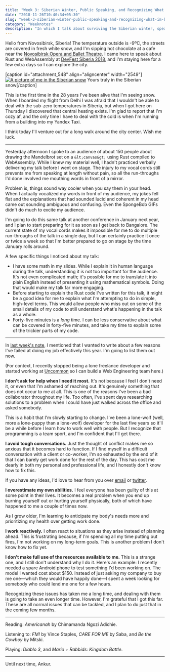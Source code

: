```yaml
---
title: "Week 3: Siberian Winter, Public Speaking, and Recognizing What I'm Bad At"
date: "2018-11-26T10:40:34+05:30"
slug: "week-3-siberian-winter-public-speaking-and-recognizing-what-im-bad-at"
category: "Weeknotes"
description: "In which I talk about surviving the Siberian winter, speaking about Rust and WebAssembly, and failing at my job. Bonus: cute picture of yours truly."
---
```


Hello from Novosibirsk, Siberia! The temperature outside is -9ºC, the streets are covered in fresh white snow, and I'm sipping hot chocolate at a cafe near the [Novosibirsk Opera and Ballet Theatre](https://en.wikipedia.org/wiki/Novosibirsk_Opera_and_Ballet_Theatre). I came here to speak about Rust and WebAssembly at [DevFest Siberia 2018](https://gdg-siberia.com), and I'm staying here for a few extra days so I can explore the city.

\[caption id="attachment\_548" align="aligncenter" width="2549"\][![A picture of me in the Siberian snow](https://ankursethi.in/wp-content/uploads/2018/11/IMG_2727.jpg)](https://ankursethi.in/wp-content/uploads/2018/11/IMG_2727.jpg) Yours truly in the Siberian snow\[/caption\]

This is the first time in the 28 years I've been alive that I'm seeing snow. When I boarded my flight from Delhi I was afraid that I wouldn't be able to deal with the sub-zero temperatures in Siberia, but when I got here on Thursday I discovered that central heating exists. I'm glad to report that I'm cozy af, and the only time I have to deal with the cold is when I'm running from a building into my Yandex Taxi.

I think today I'll venture out for a long walk around the city center. Wish me luck.

* * *

Yesterday afternoon I spoke to an audience of about 150 people about drawing the Mandelbrot set on a `&lt;canvas&gt;` using Rust compiled to WebAssembly. While I knew my material well, I hadn't practiced verbally delivering my talk before I went on stage. The injury to my vocal cords still prevents me from speaking at length without pain, so all the run-throughs I'd done involved me mouthing words in front of a mirror.

Problem is, things sound way cooler when you say them in your head. When I actually vocalized my words in front of my audience, my jokes fell flat and the explanations that had sounded lucid and coherent in my head came out sounding ambiguous and confusing. Even the SpongeBob GIFs didn't do much to excite my audience.

I'm going to do this same talk at another conference in January next year, and I plan to start preparing for it as soon as I get back to Bangalore. The current state of my vocal cords makes it impossible for me to do multiple run-throughs of the talk in a single day, but I can certainly practice it once or twice a week so that I'm better prepared to go on stage by the time January rolls around.

A few specific things I noticed about my talk:

*   I have some math in my slides. While I explain it in human language during the talk, understanding it is not too important for the audience. It's not even complicated math; it's possible for me to translate it into plain English instead of presenting it using mathematical symbols. Doing that would make my talk far more engaging.
*   Before starting to explain the Rust code I've written for this talk, it might be a good idea for me to explain what I'm attempting to do in simple, high-level terms. This would allow people who miss out on some of the small details of my code to still understand what's happening in the talk as a whole.
*   Forty-five minutes is a _long_ time. I can be less conservative about what can be covered in forty-five minutes, and take my time to explain some of the trickier parts of my code.

* * *

In [last week's note](https://ankursethi.in/2018/11/18/week-2-going-to-siberia-why-weeknotes-and-being-a-jerk/), I mentioned that I wanted to write about a few reasons I've failed at doing my job effectively this year. I'm going to list them out now.

(For context, I recently stopped being a lone freelance developer and started working at [Uncommon](https://uncommon.is) so I can build a Web Engineering team here.)

**I don't ask for help when I need it most.** It's not because I feel I don't need it, or even that I'm ashamed of reaching out. It's genuinely something that does not occur to me at all. This is one of the reasons I've been a bad collaborator throughout my life. Too often, I've spent days researching solutions to a problem when I could have just walked across the office and asked somebody.

This is a habit that I'm slowly starting to change. I've been a lone-wolf (well, more a lone-puppy than a lone-wolf) developer for the last five years so it'll be a while before I learn how to work well with people. But I recognize that programming is a team sport, and I'm confident that I'll get there.

**I avoid tough conversations.** Just the thought of conflict makes me so anxious that it becomes hard to function. If I find myself in a difficult conversation with a client or co-worker, I'm so exhausted by the end of it that I can barely get work done for the rest of the day. This has cost me dearly in both my personal and professional life, and I honestly don't know how to fix this.

If you have any ideas, I'd love to hear from you over [email](mailto:contact@ankursethi.in) or [twitter](https://twitter.com/ankurs3thi).

**I overestimate my own abilities.** I feel everyone has been guilty of this at some point in their lives. It becomes a real problem when you end up burning yourself out or hurting yourself physically, both of which have happened to me a couple of times now.

As I grow older, I'm learning to anticipate my body's needs more and prioritizing my health over getting work done.

**I work reactively.** I often react to situations as they arise instead of planning ahead. This is frustrating because, if I'm spending all my time putting out fires, I'm not working on my long-term goals. This is another problem I don't know how to fix yet.

**I don't make full use of the resources available to me.** This is a strange one, and I still don't understand why I do it. Here's an example: I recently needed a spare Android phone to test something I'd been working on. The model I wanted cost about $150. Instead of just asking my company to buy me one—which they would have happily done—I spent a week looking for somebody who could lend me one for a few hours.

Recognizing these issues has taken me a long time, and dealing with them is going to take an even longer time. However, I'm grateful that I got this far. These are all normal issues that can be tackled, and I plan to do just that in the coming few months.

* * *

Reading: _Americanah_ by Chimamanda Ngozi Adichie.

Listening to: _FM!_ by Vince Staples, _CARE FOR ME_ by Saba, and _Be the Cowboy_ by Mitski.

Playing: _Diablo 3_, and _Mario + Rabbids: Kingdom Battle_.

* * *

Until next time, Ankur.